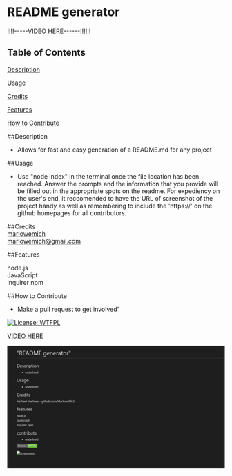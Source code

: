# README generator

[!!!!-----VIDEO HERE------!!!!!!](https://www.youtube.com/watch?v=ii8oCl2sa1I&t=1s)

  ## Table of Contents
  [Description](##-description)

  [Usage](##usage)

  [Credits](##credits)

  [Features](##features)

  [How to Contribute](##how-to-contribute)


  ##Description
  
  - Allows for fast and easy generation of a README.md for any project
  
  ##Usage
  
  - Use "node index" in the terminal once the file location has been reached. Answer the prompts and the information that you provide will be filled out in the appropriate spots on the readme. For expediency on the user's end, it reccomended to have the URL of screenshot of the project handy as well as remembering to include the 'https://' on the github homepages for all contributors.
  
  ##Credits
  <br>  [marlowemich](https://github.com/marlowemich)<br>  [marlowemich@gmail.com](mailto:marlowemich@gmail.com)

  ##Features

  node.js<br>  JavaScript<br>  inquirer npm<br>  
  
  ##How to Contribute 
  
  - Make a pull request to get involved"

  

  [![License: WTFPL](https://img.shields.io/badge/License-WTFPL-brightgreen.svg)](http://www.wtfpl.net/about/)
  

  [VIDEO HERE](https://www.youtube.com/watch?v=ii8oCl2sa1I&t=1s)

  ![Screenshot](./assets/Screenshot.png)
